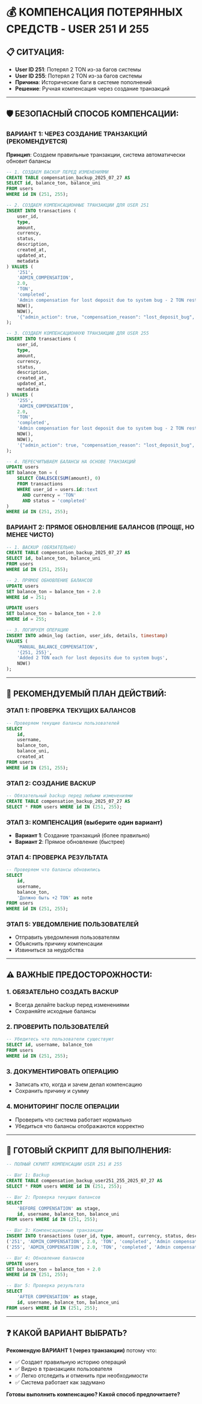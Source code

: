 # 💰 КОМПЕНСАЦИЯ ПОТЕРЯННЫХ СРЕДСТВ - USER 251 И 255

## 📋 СИТУАЦИЯ:
- **User ID 251**: Потерял 2 TON из-за багов системы
- **User ID 255**: Потерял 2 TON из-за багов системы
- **Причина**: Исторические баги в системе пополнений
- **Решение**: Ручная компенсация через создание транзакций

---

## 🛡️ БЕЗОПАСНЫЙ СПОСОБ КОМПЕНСАЦИИ:

### ВАРИАНТ 1: ЧЕРЕЗ СОЗДАНИЕ ТРАНЗАКЦИЙ (РЕКОМЕНДУЕТСЯ)
**Принцип**: Создаем правильные транзакции, система автоматически обновит балансы

```sql
-- 1. СОЗДАЕМ BACKUP ПЕРЕД ИЗМЕНЕНИЯМИ
CREATE TABLE compensation_backup_2025_07_27 AS 
SELECT id, balance_ton, balance_uni 
FROM users 
WHERE id IN (251, 255);

-- 2. СОЗДАЕМ КОМПЕНСАЦИОННЫЕ ТРАНЗАКЦИИ ДЛЯ USER 251
INSERT INTO transactions (
    user_id,
    type,
    amount,
    currency,
    status,
    description,
    created_at,
    updated_at,
    metadata
) VALUES (
    '251',
    'ADMIN_COMPENSATION',
    2.0,
    'TON',
    'completed',
    'Admin compensation for lost deposit due to system bug - 2 TON restored',
    NOW(),
    NOW(),
    '{"admin_action": true, "compensation_reason": "lost_deposit_bug", "original_amount": "2.0", "admin_user": "system"}'
);

-- 3. СОЗДАЕМ КОМПЕНСАЦИОННУЮ ТРАНЗАКЦИЮ ДЛЯ USER 255
INSERT INTO transactions (
    user_id,
    type,
    amount,
    currency,
    status,
    description,
    created_at,
    updated_at,
    metadata
) VALUES (
    '255',
    'ADMIN_COMPENSATION',
    2.0,
    'TON',
    'completed',
    'Admin compensation for lost deposit due to system bug - 2 TON restored',
    NOW(),
    NOW(),
    '{"admin_action": true, "compensation_reason": "lost_deposit_bug", "original_amount": "2.0", "admin_user": "system"}'
);

-- 4. ПЕРЕСЧИТЫВАЕМ БАЛАНСЫ НА ОСНОВЕ ТРАНЗАКЦИЙ
UPDATE users 
SET balance_ton = (
    SELECT COALESCE(SUM(amount), 0) 
    FROM transactions 
    WHERE user_id = users.id::text 
      AND currency = 'TON' 
      AND status = 'completed'
)
WHERE id IN (251, 255);
```

### ВАРИАНТ 2: ПРЯМОЕ ОБНОВЛЕНИЕ БАЛАНСОВ (ПРОЩЕ, НО МЕНЕЕ ЧИСТО)
```sql
-- 1. BACKUP (ОБЯЗАТЕЛЬНО)
CREATE TABLE compensation_backup_2025_07_27 AS 
SELECT id, balance_ton, balance_uni 
FROM users 
WHERE id IN (251, 255);

-- 2. ПРЯМОЕ ОБНОВЛЕНИЕ БАЛАНСОВ
UPDATE users 
SET balance_ton = balance_ton + 2.0
WHERE id = 251;

UPDATE users 
SET balance_ton = balance_ton + 2.0
WHERE id = 255;

-- 3. ЛОГИРУЕМ ОПЕРАЦИЮ
INSERT INTO admin_log (action, user_ids, details, timestamp) 
VALUES (
    'MANUAL_BALANCE_COMPENSATION',
    '{251, 255}',
    'Added 2 TON each for lost deposits due to system bugs',
    NOW()
);
```

---

## 🎯 РЕКОМЕНДУЕМЫЙ ПЛАН ДЕЙСТВИЙ:

### ЭТАП 1: ПРОВЕРКА ТЕКУЩИХ БАЛАНСОВ
```sql
-- Проверяем текущие балансы пользователей
SELECT 
    id,
    username,
    balance_ton,
    balance_uni,
    created_at
FROM users 
WHERE id IN (251, 255);
```

### ЭТАП 2: СОЗДАНИЕ BACKUP
```sql
-- Обязательный backup перед любыми изменениями
CREATE TABLE compensation_backup_2025_07_27 AS 
SELECT * FROM users WHERE id IN (251, 255);
```

### ЭТАП 3: КОМПЕНСАЦИЯ (выберите один вариант)
- **Вариант 1**: Создание транзакций (более правильно)
- **Вариант 2**: Прямое обновление (быстрее)

### ЭТАП 4: ПРОВЕРКА РЕЗУЛЬТАТА
```sql
-- Проверяем что балансы обновились
SELECT 
    id,
    username,
    balance_ton,
    'Должно быть +2 TON' as note
FROM users 
WHERE id IN (251, 255);
```

### ЭТАП 5: УВЕДОМЛЕНИЕ ПОЛЬЗОВАТЕЛЕЙ
- Отправить уведомления пользователям
- Объяснить причину компенсации
- Извиниться за неудобства

---

## ⚠️ ВАЖНЫЕ ПРЕДОСТОРОЖНОСТИ:

### 1. ОБЯЗАТЕЛЬНО СОЗДАТЬ BACKUP
- Всегда делайте backup перед изменениями
- Сохраняйте исходные балансы

### 2. ПРОВЕРИТЬ ПОЛЬЗОВАТЕЛЕЙ
```sql
-- Убедитесь что пользователи существуют
SELECT id, username, balance_ton 
FROM users 
WHERE id IN (251, 255);
```

### 3. ДОКУМЕНТИРОВАТЬ ОПЕРАЦИЮ
- Записать кто, когда и зачем делал компенсацию
- Сохранить причину и сумму

### 4. МОНИТОРИНГ ПОСЛЕ ОПЕРАЦИИ
- Проверить что система работает нормально
- Убедиться что балансы отображаются корректно

---

## 🚀 ГОТОВЫЙ СКРИПТ ДЛЯ ВЫПОЛНЕНИЯ:

```sql
-- ПОЛНЫЙ СКРИПТ КОМПЕНСАЦИИ USER 251 И 255

-- Шаг 1: Backup
CREATE TABLE compensation_backup_user251_255_2025_07_27 AS 
SELECT * FROM users WHERE id IN (251, 255);

-- Шаг 2: Проверка текущих балансов
SELECT 
    'BEFORE COMPENSATION' as stage,
    id, username, balance_ton, balance_uni 
FROM users WHERE id IN (251, 255);

-- Шаг 3: Компенсационные транзакции
INSERT INTO transactions (user_id, type, amount, currency, status, description, created_at, updated_at, metadata) VALUES
('251', 'ADMIN_COMPENSATION', 2.0, 'TON', 'completed', 'Admin compensation for lost deposit - 2 TON restored', NOW(), NOW(), '{"admin_action": true, "reason": "lost_deposit_bug"}'),
('255', 'ADMIN_COMPENSATION', 2.0, 'TON', 'completed', 'Admin compensation for lost deposit - 2 TON restored', NOW(), NOW(), '{"admin_action": true, "reason": "lost_deposit_bug"}');

-- Шаг 4: Обновление балансов
UPDATE users 
SET balance_ton = balance_ton + 2.0
WHERE id IN (251, 255);

-- Шаг 5: Проверка результата
SELECT 
    'AFTER COMPENSATION' as stage,
    id, username, balance_ton, balance_uni 
FROM users WHERE id IN (251, 255);
```

---

## ❓ КАКОЙ ВАРИАНТ ВЫБРАТЬ?

**Рекомендую ВАРИАНТ 1 (через транзакции)** потому что:
- ✅ Создает правильную историю операций
- ✅ Видно в транзакциях пользователя
- ✅ Легко отследить и отменить при необходимости
- ✅ Система работает как задумано

**Готовы выполнить компенсацию? Какой способ предпочитаете?**